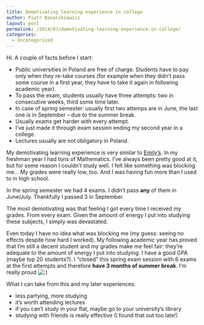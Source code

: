 ```yaml
---
title: Demotivating learning experience in college
author: Piotr Banaszkiewicz
layout: post
permalink: /2014/07/demotivating-learning-experience-in-college/
categories:
  - Uncategorized
---
```

Hi. A couple of facts before I start:

*   Public universities in Poland are free of charge. Students have to pay only when they re-take courses (for example when they didn&#8217;t pass some course in a first year, they have to take it again in following academic year).
*   To pass the exam, students usually have three attempts: two in consecutive weeks, third some time later.
*   In case of spring semester: usually first two attemps are in June, the last one is in September &#8211; due to the summer break.
*   Usually exams get harder with every attempt.
*   I&#8217;ve just made it through exam session ending my second year in a college.
*   Lectures usually are not obligatory in Poland.

My demotivating learning experience is very similar to [Emily&#8217;s][1]. In my freshman year I had tons of Mathematics. I&#8217;ve always been pretty good at it, but for some reason I couldn&#8217;t study well. I felt like something was blocking me… My grades were really low, too. And I was having fun more than I used to in high school.

In the spring semester we had 4 exams. I didn&#8217;t pass **any** of them in June/July. Thankfully I passed 3 in September.

The most demotivating was that feeling I got every time I received my grades. From every exam. Given the amount of energy I put into studying these subjects, I simply was devastated.

Even today I have no idea what was blocking me (my guess: seeing no effects despite how hard I worked). My following academic year has proved that I&#8217;m still a decent student and my grades make me feel fair: they&#8217;re adequate to the amount of energy I put into studying. I have a good GPA (maybe top 20 students?). I &#8220;closed&#8221; this spring exam session with 6 exams at the first attempts and therefore **have 3 months of summer break**. I&#8217;m really proud <img src="http://localhost:8080/wp-includes/images/smilies/icon_smile.gif" alt=":)" class="wp-smiley" />

What I can take from this and my later experiences:

*   less partying, more studying
*   it&#8217;s worth attending lectures
*   if you can&#8217;t study in your flat, maybe go to your university&#8217;s library
*   studying with friends is really effective (I found that out too late!)

 [1]: http://teaching.software-carpentry.org/2014/06/26/a-slow-and-self-induced-demotivating-experience/ "Emily Coffey demotivating learning experience"